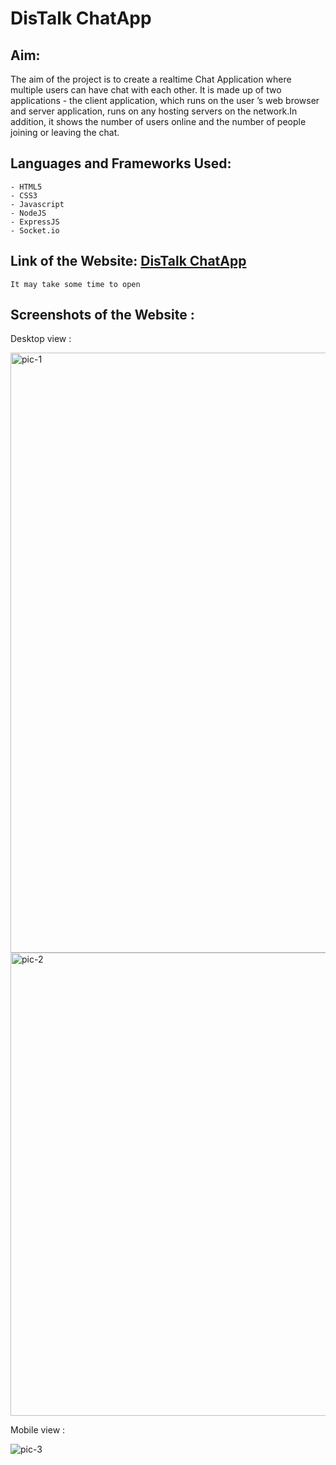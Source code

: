# DisTalk ChatApp

## Aim:
The aim of the project is to create a  realtime Chat Application where multiple users can have chat with each other. It is made up of two applications - the client application, which runs on the user
’s web browser and server application, runs on any hosting servers on the network.In addition, it shows the number of users online and the number of people joining or leaving the chat.
 
 ## Languages and Frameworks Used:
```
- HTML5
- CSS3
- Javascript
- NodeJS
- ExpressJS
- Socket.io 
```
## Link of the Website: [DisTalk ChatApp](https://distalk-v1.herokuapp.com/)
```
It may take some time to open
```
## Screenshots of the Website :

Desktop view :

<img width="960" alt="pic-1" src="https://user-images.githubusercontent.com/60184336/192136786-e689da2f-9879-4ea8-886c-866649cfedad.PNG">

<img width="741" alt="pic-2" src="https://user-images.githubusercontent.com/60184336/192136778-1740d6eb-4b10-4a24-bfa0-af07c9443966.PNG">

Mobile view :

![pic-3](https://user-images.githubusercontent.com/60184336/192136838-812fe65f-dde4-4c60-8f99-2389c177d2c9.jpg)




 
